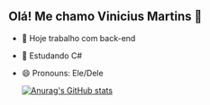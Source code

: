 ## Olá! Me chamo Vinicius Martins 👋

- 🔭 Hoje trabalho com back-end
- 🌱 Estudando C#
- 😄 Pronouns: Ele/Dele

  [![Anurag's GitHub stats](https://github-readme-stats.vercel.app/apiViniMartins10e=anuraghazra)](https://github.com/anuraghazra/github-readme-stats)
